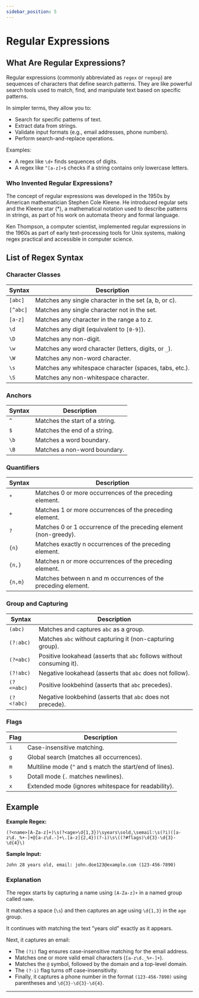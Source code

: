 ```yaml
---
sidebar_position: 5
---
```


# Regular Expressions

## What Are Regular Expressions?

Regular expressions (commonly abbreviated as `regex` or `regexp`) are sequences of characters that define search patterns. They are like powerful search tools used to match, find, and manipulate text based on specific patterns.

In simpler terms, they allow you to:
- Search for specific patterns of text.
- Extract data from strings.
- Validate input formats (e.g., email addresses, phone numbers).
- Perform search-and-replace operations.

Examples:
- A regex like `\d+` finds sequences of digits.
- A regex like `^[a-z]+$` checks if a string contains only lowercase letters.

### Who Invented Regular Expressions?

The concept of regular expressions was developed in the 1950s by American mathematician Stephen Cole Kleene. He introduced regular sets and the Kleene star (*), a mathematical notation used to describe patterns in strings, as part of his work on automata theory and formal language.

Ken Thompson, a computer scientist, implemented regular expressions in the 1960s as part of early text-processing tools for Unix systems, making regex practical and accessible in computer science.

## List of Regex Syntax

### Character Classes

| Syntax  | Description                                                   |
|---------|---------------------------------------------------------------|
| `[abc]` | Matches any single character in the set (a, b, or c).         |
| `[^abc]`| Matches any single character not in the set.                  |
| `[a-z]` | Matches any character in the range a to z.                    |
| `\d`    | Matches any digit (equivalent to `[0-9]`).                    |
| `\D`    | Matches any non-digit.                                        |
| `\w`    | Matches any word character (letters, digits, or `_`).         |
| `\W`    | Matches any non-word character.                               |
| `\s`    | Matches any whitespace character (spaces, tabs, etc.).        |
| `\S`    | Matches any non-whitespace character.                         |

### Anchors

| Syntax  | Description                             |
|---------|-----------------------------------------|
| `^`     | Matches the start of a string.          |
| `$`     | Matches the end of a string.            |
| `\b`    | Matches a word boundary.                |
| `\B`    | Matches a non-word boundary.            |

### Quantifiers

| Syntax     | Description                                                      |
|------------|------------------------------------------------------------------|
| `*`        | Matches 0 or more occurrences of the preceding element.          |
| `+`        | Matches 1 or more occurrences of the preceding element.          |
| `?`        | Matches 0 or 1 occurrence of the preceding element (non-greedy). |
| `{n}`      | Matches exactly n occurrences of the preceding element.          |
| `{n,}`     | Matches n or more occurrences of the preceding element.          |
| `{n,m}`    | Matches between n and m occurrences of the preceding element.    |

### Group and Capturing

| Syntax      | Description                                                           |
|-------------|-----------------------------------------------------------------------|
| `(abc)`     | Matches and captures `abc` as a group.                                |
| `(?:abc)`   | Matches `abc` without capturing it (non-capturing group).             |
| `(?=abc)`   | Positive lookahead (asserts that `abc` follows without consuming it). |
| `(?!abc)`   | Negative lookahead (asserts that `abc` does not follow).              |
| `(?<=abc)`  | Positive lookbehind (asserts that `abc` precedes).                    |
| `(?<!abc)`  | Negative lookbehind (asserts that `abc` does not precede).            |

### Flags

| Flag | Description                                              |
|------|----------------------------------------------------------|
| `i`  | Case-insensitive matching.                               |
| `g`  | Global search (matches all occurrences).                 |
| `m`  | Multiline mode (`^` and `$` match the start/end of lines).|
| `s`  | Dotall mode (`.` matches newlines).                      |
| `x`  | Extended mode (ignores whitespace for readability).      |

## Example

**Example Regex:**
```regex
(?<name>[A-Za-z]+)\s(?<age>\d{1,3})\syears\sold,\semail:\s(?i)([a-z\d._%+-]+@[a-z\d.-]+\.[a-z]{2,4})(?-i)\s\((?#flags)\d{3}-\d{3}-\d{4}\)
```

**Sample Input:**
```plaintext
John 28 years old, email: john.doe123@example.com (123-456-7890)
```

### Explanation

The regex starts by capturing a name using `[A-Za-z]+` in a named group called `name`.

It matches a space (`\s`) and then captures an age using `\d{1,3}` in the `age` group.

It continues with matching the text "years old" exactly as it appears.

Next, it captures an email:
- The `(?i)` flag ensures case-insensitive matching for the email address.
- Matches one or more valid email characters (`[a-z\d._%+-]+`).
- Matches the `@` symbol, followed by the domain and a top-level domain.
- The `(?-i)` flag turns off case-insensitivity.
- Finally, it captures a phone number in the format `(123-456-7890)` using parentheses and `\d{3}-\d{3}-\d{4}`.

---